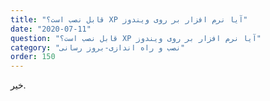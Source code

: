 ```yaml
---
title: "قابل نصب است؟ XP آیا نرم افزار بر روی ویندوز"
date: "2020-07-11"
question: "قابل نصب است؟ XP آیا نرم افزار بر روی ویندوز"
category: "نصب و راه اندازی-بروز رسانی"
order: 150
---
```


<div>
<p class="FaqAnswer">خیر.</p>

</div>
<div>
<p class="DivTitle"></p>

</div>
